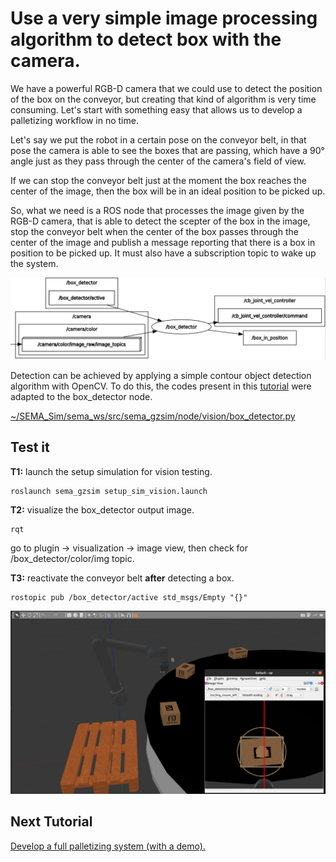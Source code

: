 #  Use a very simple image processing algorithm to detect box with the camera.

We have a powerful RGB-D camera that we could use to detect the position of the box on the conveyor, but creating that kind of algorithm is very time consuming. Let's start with something easy that allows us to develop a palletizing workflow in no time.

Let's say we put the robot in a certain pose on the conveyor belt, in that pose the camera is able to see the boxes that are passing, which have a 90° angle just as they pass through the center of the camera's field of view.

If we can stop the conveyor belt just at the moment the box reaches the center of the image, then the box will be in an ideal position to be picked up.

So, what we need is a ROS node that processes the image given by the RGB-D camera, that is able to detect the scepter of the box in the image, stop the conveyor belt when the center of the box passes through the center of the image and publish a message reporting that there is a box in position to be picked up. It must also have a subscription topic to wake up the system.

![Alt text](/imgs/box_detector_system.png)

Detection can be achieved by applying a simple contour object detection algorithm with OpenCV. To do this, the codes present in this [tutorial](https://docs.opencv.org/4.x/da/d0c/tutorial_bounding_rects_circles.html) were adapted to the box_detector node.

[~/SEMA_Sim/sema_ws/src/sema_gzsim/node/vision/box_detector.py](https://github.com/MonkyDCristian/SEMA_Sim/blob/main/sema_ws/src/shttps://github.com/MonkyDCristian/SEMA_Sim/blob/main/sema_ws/src/sema_gzsim/node/vision/box_detector.pyema_gzsim/node/vision/box_detector.py)

## Test it
**T1:** launch the setup simulation for vision testing.
```
roslaunch sema_gzsim setup_sim_vision.launch
```
**T2:** visualize the box_detector output image.
```
rqt
```
go to plugin -> visualization -> image view, then check for /box_detector/color/img topic.

**T3:** reactivate the conveyor belt **after** detecting a box.
```
rostopic pub /box_detector/active std_msgs/Empty "{}" 
```

![Alt text](/imgs/box_detector.png)

## Next Tutorial 
[Develop a full palletizing system (with a demo).](https://github.com/MonkyDCristian/SEMA_Sim/blob/main/documentation/palletizing_develop.md)
